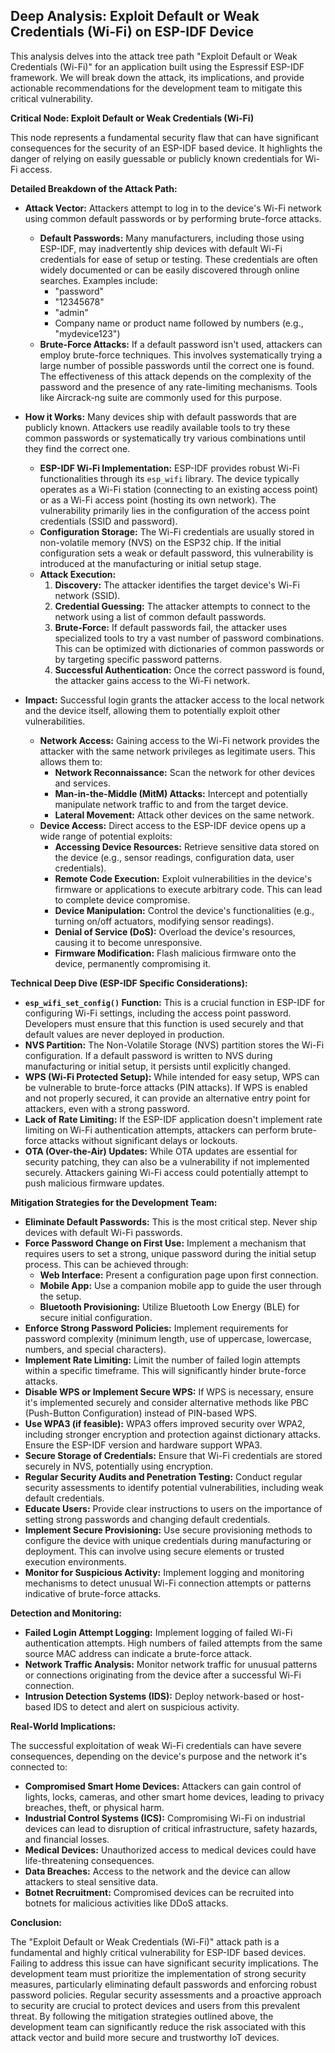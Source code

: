 ## Deep Analysis: Exploit Default or Weak Credentials (Wi-Fi) on ESP-IDF Device

This analysis delves into the attack tree path "Exploit Default or Weak Credentials (Wi-Fi)" for an application built using the Espressif ESP-IDF framework. We will break down the attack, its implications, and provide actionable recommendations for the development team to mitigate this critical vulnerability.

**Critical Node: Exploit Default or Weak Credentials (Wi-Fi)**

This node represents a fundamental security flaw that can have significant consequences for the security of an ESP-IDF based device. It highlights the danger of relying on easily guessable or publicly known credentials for Wi-Fi access.

**Detailed Breakdown of the Attack Path:**

* **Attack Vector:** Attackers attempt to log in to the device's Wi-Fi network using common default passwords or by performing brute-force attacks.

    * **Default Passwords:** Many manufacturers, including those using ESP-IDF, may inadvertently ship devices with default Wi-Fi credentials for ease of setup or testing. These credentials are often widely documented or can be easily discovered through online searches. Examples include:
        * "password"
        * "12345678"
        * "admin"
        * Company name or product name followed by numbers (e.g., "mydevice123")
    * **Brute-Force Attacks:** If a default password isn't used, attackers can employ brute-force techniques. This involves systematically trying a large number of possible passwords until the correct one is found. The effectiveness of this attack depends on the complexity of the password and the presence of any rate-limiting mechanisms. Tools like Aircrack-ng suite are commonly used for this purpose.

* **How it Works:** Many devices ship with default passwords that are publicly known. Attackers use readily available tools to try these common passwords or systematically try various combinations until they find the correct one.

    * **ESP-IDF Wi-Fi Implementation:** ESP-IDF provides robust Wi-Fi functionalities through its `esp_wifi` library. The device typically operates as a Wi-Fi station (connecting to an existing access point) or as a Wi-Fi access point (hosting its own network). The vulnerability primarily lies in the configuration of the access point credentials (SSID and password).
    * **Configuration Storage:**  The Wi-Fi credentials are usually stored in non-volatile memory (NVS) on the ESP32 chip. If the initial configuration sets a weak or default password, this vulnerability is introduced at the manufacturing or initial setup stage.
    * **Attack Execution:**
        1. **Discovery:** The attacker identifies the target device's Wi-Fi network (SSID).
        2. **Credential Guessing:** The attacker attempts to connect to the network using a list of common default passwords.
        3. **Brute-Force:** If default passwords fail, the attacker uses specialized tools to try a vast number of password combinations. This can be optimized with dictionaries of common passwords or by targeting specific password patterns.
        4. **Successful Authentication:** Once the correct password is found, the attacker gains access to the Wi-Fi network.

* **Impact:** Successful login grants the attacker access to the local network and the device itself, allowing them to potentially exploit other vulnerabilities.

    * **Network Access:**  Gaining access to the Wi-Fi network provides the attacker with the same network privileges as legitimate users. This allows them to:
        * **Network Reconnaissance:** Scan the network for other devices and services.
        * **Man-in-the-Middle (MitM) Attacks:** Intercept and potentially manipulate network traffic to and from the target device.
        * **Lateral Movement:**  Attack other devices on the same network.
    * **Device Access:**  Direct access to the ESP-IDF device opens up a wide range of potential exploits:
        * **Accessing Device Resources:**  Retrieve sensitive data stored on the device (e.g., sensor readings, configuration data, user credentials).
        * **Remote Code Execution:** Exploit vulnerabilities in the device's firmware or applications to execute arbitrary code. This can lead to complete device compromise.
        * **Device Manipulation:** Control the device's functionalities (e.g., turning on/off actuators, modifying sensor readings).
        * **Denial of Service (DoS):**  Overload the device's resources, causing it to become unresponsive.
        * **Firmware Modification:**  Flash malicious firmware onto the device, permanently compromising it.

**Technical Deep Dive (ESP-IDF Specific Considerations):**

* **`esp_wifi_set_config()` Function:** This is a crucial function in ESP-IDF for configuring Wi-Fi settings, including the access point password. Developers must ensure that this function is used securely and that default values are never deployed in production.
* **NVS Partition:** The Non-Volatile Storage (NVS) partition stores the Wi-Fi configuration. If a default password is written to NVS during manufacturing or initial setup, it persists until explicitly changed.
* **WPS (Wi-Fi Protected Setup):** While intended for easy setup, WPS can be vulnerable to brute-force attacks (PIN attacks). If WPS is enabled and not properly secured, it can provide an alternative entry point for attackers, even with a strong password.
* **Lack of Rate Limiting:** If the ESP-IDF application doesn't implement rate limiting on Wi-Fi authentication attempts, attackers can perform brute-force attacks without significant delays or lockouts.
* **OTA (Over-the-Air) Updates:**  While OTA updates are essential for security patching, they can also be a vulnerability if not implemented securely. Attackers gaining Wi-Fi access could potentially attempt to push malicious firmware updates.

**Mitigation Strategies for the Development Team:**

* **Eliminate Default Passwords:** This is the most critical step. Never ship devices with default Wi-Fi passwords.
* **Force Password Change on First Use:** Implement a mechanism that requires users to set a strong, unique password during the initial setup process. This can be achieved through:
    * **Web Interface:**  Present a configuration page upon first connection.
    * **Mobile App:**  Use a companion mobile app to guide the user through the setup.
    * **Bluetooth Provisioning:**  Utilize Bluetooth Low Energy (BLE) for secure initial configuration.
* **Enforce Strong Password Policies:**  Implement requirements for password complexity (minimum length, use of uppercase, lowercase, numbers, and special characters).
* **Implement Rate Limiting:**  Limit the number of failed login attempts within a specific timeframe. This will significantly hinder brute-force attacks.
* **Disable WPS or Implement Secure WPS:** If WPS is necessary, ensure it's implemented securely and consider alternative methods like PBC (Push-Button Configuration) instead of PIN-based WPS.
* **Use WPA3 (if feasible):** WPA3 offers improved security over WPA2, including stronger encryption and protection against dictionary attacks. Ensure the ESP-IDF version and hardware support WPA3.
* **Secure Storage of Credentials:** Ensure that Wi-Fi credentials are stored securely in NVS, potentially using encryption.
* **Regular Security Audits and Penetration Testing:**  Conduct regular security assessments to identify potential vulnerabilities, including weak default credentials.
* **Educate Users:** Provide clear instructions to users on the importance of setting strong passwords and changing default credentials.
* **Implement Secure Provisioning:** Use secure provisioning methods to configure the device with unique credentials during manufacturing or deployment. This can involve using secure elements or trusted execution environments.
* **Monitor for Suspicious Activity:** Implement logging and monitoring mechanisms to detect unusual Wi-Fi connection attempts or patterns indicative of brute-force attacks.

**Detection and Monitoring:**

* **Failed Login Attempt Logging:** Implement logging of failed Wi-Fi authentication attempts. High numbers of failed attempts from the same source MAC address can indicate a brute-force attack.
* **Network Traffic Analysis:** Monitor network traffic for unusual patterns or connections originating from the device after a successful Wi-Fi connection.
* **Intrusion Detection Systems (IDS):**  Deploy network-based or host-based IDS to detect and alert on suspicious activity.

**Real-World Implications:**

The successful exploitation of weak Wi-Fi credentials can have severe consequences, depending on the device's purpose and the network it's connected to:

* **Compromised Smart Home Devices:** Attackers can gain control of lights, locks, cameras, and other smart home devices, leading to privacy breaches, theft, or physical harm.
* **Industrial Control Systems (ICS):**  Compromising Wi-Fi on industrial devices can lead to disruption of critical infrastructure, safety hazards, and financial losses.
* **Medical Devices:**  Unauthorized access to medical devices could have life-threatening consequences.
* **Data Breaches:** Access to the network and the device can allow attackers to steal sensitive data.
* **Botnet Recruitment:** Compromised devices can be recruited into botnets for malicious activities like DDoS attacks.

**Conclusion:**

The "Exploit Default or Weak Credentials (Wi-Fi)" attack path is a fundamental and highly critical vulnerability for ESP-IDF based devices. Failing to address this issue can have significant security implications. The development team must prioritize the implementation of strong security measures, particularly eliminating default passwords and enforcing robust password policies. Regular security assessments and a proactive approach to security are crucial to protect devices and users from this prevalent threat. By following the mitigation strategies outlined above, the development team can significantly reduce the risk associated with this attack vector and build more secure and trustworthy IoT devices.

